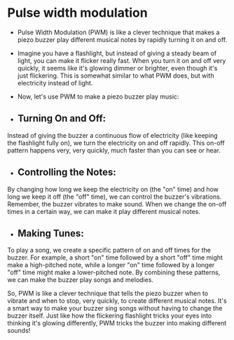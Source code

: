 # Pulse width modulation

* Pulse Width Modulation (PWM) is like a clever technique that makes a piezo buzzer play different musical notes by rapidly turning it on and off.

* Imagine you have a flashlight, but instead of giving a steady beam of light, you can make it flicker really fast. When you turn it on and off very quickly, it seems like it's glowing dimmer or brighter, even though it's just flickering. This is somewhat similar to what PWM does, but with electricity instead of light.

* Now, let's use PWM to make a piezo buzzer play music:

* ## Turning On and Off: 
Instead of giving the buzzer a continuous flow of electricity (like keeping the flashlight fully on), we turn the electricity on and off rapidly. This   on-off pattern happens very, very quickly, much faster than you can see or hear.

* ## Controlling the Notes: 
By changing how long we keep the electricity on (the "on" time) and how long we keep it off (the "off" time), we can control the buzzer's vibrations. Remember, the buzzer vibrates to make sound. When we change the on-off times in a certain way, we can make it play different musical notes.

* ## Making Tunes: 
To play a song, we create a specific pattern of on and off times for the buzzer. For example, a short "on" time followed by a short "off" time might make a high-pitched note, while a longer "on" time followed by a longer "off" time might make a lower-pitched note. By combining these patterns, we can make the buzzer play songs and melodies.

So, PWM is like a clever technique that tells the piezo buzzer when to vibrate and when to stop, very quickly, to create different musical notes. It's a smart way to make your buzzer sing songs without having to change the buzzer itself. Just like how the flickering flashlight tricks your eyes into thinking it's glowing differently, PWM tricks the buzzer into making different sounds!